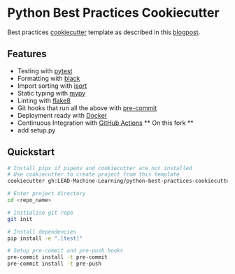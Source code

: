 # Python Best Practices Cookiecutter

Best practices [cookiecutter](https://github.com/audreyr/cookiecutter) template as described in this [blogpost](https://sourcery.ai/blog/python-best-practices/).
## Features
- Testing with [pytest](https://docs.pytest.org/en/latest/)
- Formatting with [black](https://github.com/psf/black)
- Import sorting with [isort](https://github.com/timothycrosley/isort)
- Static typing with [mypy](http://mypy-lang.org/)
- Linting with [flake8](http://flake8.pycqa.org/en/latest/)
- Git hooks that run all the above with [pre-commit](https://pre-commit.com/)
- Deployment ready with [Docker](https://docker.com/)
- Continuous Integration with [GitHub Actions](https://github.com/features/actions)
** On this fork **
- add setup.py
## Quickstart
```sh
# Install pipx if pipenv and cookiecutter are not installed
# Use cookiecutter to create project from this template
cookiecutter gh:LEAD-Machine-Learning/python-best-practices-cookiecutter

# Enter project directory
cd <repo_name>

# Initialise git repo
git init

# Install dependencies
pip install -e ".[test]"

# Setup pre-commit and pre-push hooks
pre-commit install -t pre-commit
pre-commit install -t pre-push
```
